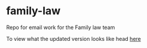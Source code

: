 # family-law
Repo for email work for the Family law team

To view what the updated version looks like head [here](https://github.amias.dev/family-law/Family-Law-Week-updates.html)
